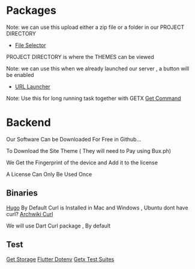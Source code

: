 # Packages

Note: we can use this upload either a zip file or a folder in our PROJECT DIRECTORY
- [File Selector](https://github.com/flutter/plugins/tree/master/packages/file_selector)

PROJECT DIRECTORY is where the THEMES can be viewed

Note: we can use this when we already launched our server , a button will be enabled
- [URL Launcher](https://github.com/flutter/plugins/tree/master/packages/url_launcher/url_launcher)

Note: Use this for long running task together with GETX
[Get Command](https://pub.dev/packages/get_command)

# Backend

Our Software Can be Downloaded For Free in Github...

To Download the Site Theme ( They will need to Pay using Bux.ph)

We Get the Fingerprint of the device and Add it to the license

A License Can Only Be Used Once

## Binaries
[Hugo](https://github.com/gohugoio/hugo/releases)
 By Default Curl is Installed in Mac and Windows , Ubuntu dont have curl?
 [Archwiki Curl](https://wiki.archlinux.org/title/CURL)

 We will use Dart Curl package , By default

 ## Test
 [Get Storage](https://github.com/jonataslaw/get_storage/blob/master/test/getstorage_test.dart)
 [Flutter Dotenv](https://github.com/java-james/flutter_dotenv/blob/master/test/dotenv_test.dart)
 [Getx Test Suites](https://github.com/jonataslaw/getx/tree/master/test)


